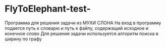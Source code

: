 # FlyToElephant-test-
Программа для решения задачи из МУХИ СЛОНА
На вход в программу подается путь к словарю и путь к файлу, содержащий исходное и конечное слово
Для решения задачи используется алгоритм поиска в ширину по графу
